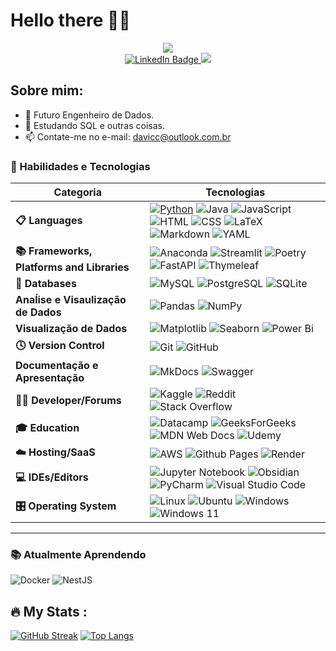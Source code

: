 # Hello there 🖖🏻

<div id="header" align="center">
  <img src="https://media.giphy.com/media/v1.Y2lkPTc5MGI3NjExN3IwM3RhdWRsbXNwN2UxeXk1dDFxeDMwaWl1aWhwbHA3ZW5mb3VkYSZlcD12MV9pbnRlcm5hbF9naWZfYnlfaWQmY3Q9Zw/SvckSy7fFviqrq8ClF/giphy.gif"/>
  <div id="badges">
    <a href="https://www.linkedin.com/in/davi-maciel-cavalcante-backend-java/">
      <img src="https://img.shields.io/badge/Linkedin-%230A66C2" alt="LinkedIn Badge"/>
    </a>
    <img src="https://komarev.com/ghpvc/?username=your-github-DaviMacielCavalcante&style=flat-square&color=blue"/>
  </div>
</div>

## Sobre mim:
- 🔭 Futuro Engenheiro de Dados.
- 🌱 Estudando SQL e outras coisas.
- 📫 Contate-me no e-mail: davicc@outlook.com.br
  
### 🌟 Habilidades e Tecnologias


| Categoria                        | Tecnologias                                                                                                                                                                                |
|-----------------------------------|---------------------------------------------------------------------------------------------------------------------------------------------------------------------------------------------|
| **📋 Languages**     | [![Python](https://img.shields.io/badge/Python-14354C?style=for-the-badge&logo=python&logoColor=white)](https://www.python.org/) ![Java](https://img.shields.io/badge/java-%23ED8B00.svg?style=for-the-badge&logo=openjdk&logoColor=white)  ![JavaScript](https://img.shields.io/badge/javascript-%23323330.svg?style=for-the-badge&logo=javascript&logoColor=%23F7DF1E) ![HTML](https://img.shields.io/badge/-HTML-E34F26?logo=html5&logoColor=white&style=for-the-badge)  ![CSS](https://img.shields.io/badge/-CSS-1572B6?logo=css3&logoColor=white&style=for-the-badge)  ![LaTeX](https://img.shields.io/badge/latex-%23008080.svg?style=for-the-badge&logo=latex&logoColor=white) ![Markdown](https://img.shields.io/badge/markdown-%23000000.svg?style=for-the-badge&logo=markdown&logoColor=white) ![YAML](https://img.shields.io/badge/yaml-%23ffffff.svg?style=for-the-badge&logo=yaml&logoColor=151515) |
| **📚 Frameworks, Platforms and Libraries**   | ![Anaconda](https://img.shields.io/badge/Anaconda-%2344A833.svg?style=for-the-badge&logo=anaconda&logoColor=white) ![Streamlit](https://img.shields.io/badge/Streamlit-%23FE4B4B.svg?style=for-the-badge&logo=streamlit&logoColor=white) ![Poetry](https://img.shields.io/badge/Poetry-%233B82F6.svg?style=for-the-badge&logo=poetry&logoColor=0B3D8D) ![FastAPI](https://img.shields.io/badge/FastAPI-005571?style=for-the-badge&logo=fastapi) ![Thymeleaf](https://img.shields.io/badge/Thymeleaf-%23005C0F.svg?style=for-the-badge&logo=Thymeleaf&logoColor=white)|
| **💾 Databases** | ![MySQL](https://img.shields.io/badge/mysql-4479A1.svg?style=for-the-badge&logo=mysql&logoColor=white)  ![PostgreSQL](https://img.shields.io/badge/postgres-%23316192.svg?style=for-the-badge&logo=postgresql&logoColor=white)  ![SQLite](https://img.shields.io/badge/sqlite-%2307405e.svg?style=for-the-badge&logo=sqlite&logoColor=white)                                         |
| **Anaĺise e Visaulização de Dados**        |   ![Pandas](https://img.shields.io/badge/pandas-%23150458.svg?style=for-the-badge&logo=pandas&logoColor=white)  ![NumPy](https://img.shields.io/badge/numpy-%23013243.svg?style=for-the-badge&logo=numpy&logoColor=white)  |
| **Visualização de Dados** | ![Matplotlib](https://img.shields.io/badge/Matplotlib-%23ffffff.svg?style=for-the-badge&logo=Matplotlib&logoColor=black)  ![Seaborn](https://img.shields.io/badge/-Seaborn-3776AB?logo=seaborn&logoColor=white&style=for-the-badge)  ![Power Bi](https://img.shields.io/badge/power_bi-F2C811?style=for-the-badge&logo=powerbi&logoColor=black)                             |
| **🕓 Version Control** | ![Git](https://img.shields.io/badge/-Git-F05032?logo=git&logoColor=white&style=for-the-badge)  ![GitHub](https://img.shields.io/badge/-GitHub-181717?logo=github&logoColor=white&style=for-the-badge)                                               |
| **Documentação e Apresentação**   | ![MkDocs](https://img.shields.io/badge/MkDocs-000000.svg?style=for-the-badge&logo=mkdocs&logoColor=white)  ![Swagger](https://img.shields.io/badge/-Swagger-%23Clojure?style=for-the-badge&logo=swagger&logoColor=white)|
| **🧑‍💻 Developer/Forums**   | ![Kaggle](https://img.shields.io/badge/Kaggle-035a7d?style=for-the-badge&logo=kaggle&logoColor=white) ![Reddit](https://img.shields.io/badge/Reddit-%23FF4500.svg?style=for-the-badge&logo=Reddit&logoColor=white) ![Stack Overflow](https://img.shields.io/badge/-Stackoverflow-FE7A16?style=for-the-badge&logo=stack-overflow&logoColor=white) |
| **🎓 Education**   | ![Datacamp](https://img.shields.io/badge/Datacamp-05192D?style=for-the-badge&logo=datacamp&logoColor=03E860) ![GeeksForGeeks](https://img.shields.io/badge/GeeksforGeeks-gray?style=for-the-badge&logo=geeksforgeeks&logoColor=35914c) ![MDN Web Docs](https://img.shields.io/badge/MDN_Web_Docs-black?style=for-the-badge&logo=mdnwebdocs&logoColor=white) ![Udemy](https://img.shields.io/badge/Udemy-A435F0?style=for-the-badge&logo=Udemy&logoColor=white) |
| **☁️ Hosting/SaaS**   | ![AWS](https://img.shields.io/badge/AWS-%23FF9900.svg?style=for-the-badge&logo=amazon-aws&logoColor=white) ![Github Pages](https://img.shields.io/badge/github%20pages-121013?style=for-the-badge&logo=github&logoColor=white) ![Render](https://img.shields.io/badge/Render-%46E3B7.svg?style=for-the-badge&logo=render&logoColor=white) |
| **💻 IDEs/Editors**   | ![Jupyter Notebook](https://img.shields.io/badge/jupyter-%23FA0F00.svg?style=for-the-badge&logo=jupyter&logoColor=white) ![Obsidian](https://img.shields.io/badge/Obsidian-%23483699.svg?style=for-the-badge&logo=obsidian&logoColor=white) ![PyCharm](https://img.shields.io/badge/pycharm-143?style=for-the-badge&logo=pycharm&logoColor=black&color=black&labelColor=green) ![Visual Studio Code](https://img.shields.io/badge/Visual%20Studio%20Code-0078d7.svg?style=for-the-badge&logo=visual-studio-code&logoColor=white) |
| **🎛️ Operating System**   | ![Linux](https://img.shields.io/badge/Linux-FCC624?style=for-the-badge&logo=linux&logoColor=black) ![Ubuntu](https://img.shields.io/badge/Ubuntu-E95420?style=for-the-badge&logo=ubuntu&logoColor=white) ![Windows](https://img.shields.io/badge/Windows-0078D6?style=for-the-badge&logo=windows&logoColor=white) ![Windows 11](https://img.shields.io/badge/Windows%2011-%230079d5.svg?style=for-the-badge&logo=Windows%2011&logoColor=white) |

----
### 📚 Atualmente Aprendendo

![Docker](https://img.shields.io/badge/Docker-%230db7ed.svg?style=for-the-badge&logo=docker&logoColor=white) ![NestJS](https://img.shields.io/badge/nestjs-%23E0234E.svg?style=for-the-badge&logo=nestjs&logoColor=white)
## :fire: My Stats :
[![GitHub Streak](http://github-readme-streak-stats.herokuapp.com?user=DaviMacielCavalcante&theme=dark&background=000000)](https://git.io/streak-stats)
[![Top Langs](https://github-readme-stats.vercel.app/api/top-langs/?username=DaviMacielCavalcante&layout=compact&theme=vision-friendly-dark)](https://github.com/anuraghazra/github-readme-stats)

